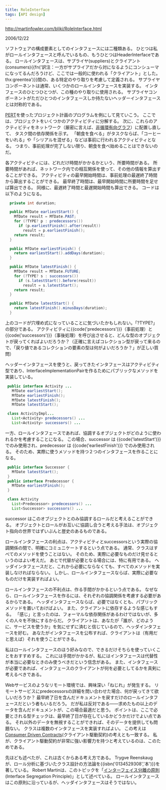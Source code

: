 ```yaml
---
title: RoleInterface
tags: [API design]
---
```


http://martinfowler.com/bliki/RoleInterface.html

2006/12/22



ソフトウェアの構成要素としてのインタフェースには二種類ある。
ひとつは私がロールインタフェースと呼んでいるもの、もうひとつはHeaderInterfaceである。
ロールインタフェースは、サプライヤ(suppliers)とクライアント(consumers){{fn('訳注：一方がサプライアだから対になるようにコンシューマになってるんだろうけど、ここでは一般的に使われる「クライアント」とした。thx:greentea')}}間の、ある特定のやり取りを考慮して定義される。
サプライヤコンポーネントは通常、いくつかのロールインタフェースを実装する。
インタフェースのひとつひとつが、この種のやり取りに使用される。
サプライヤコンポーネントがただひとつのインタフェースしか持たないヘッダーインタフェースとは対称的である。



[PERT](http://en.wikipedia.org/wiki/PERT_Chart)を使ったプロジェクト計画のプログラムを例にして見ていこう。
ここでは、プロジェクトをいくつかのアクティビティに分解する。
次に、これらのアクティビティをネットワーク（厳密に言えば、[非循環有向グラフ](http://en.wikipedia.org/wiki/Directed_acyclic_graph)）に配置し直して、
タスク間の依存関係を示す。
「朝食を食べる」がタスクならば、「コーヒーをいれる」や「シリアルを混ぜる」などは事前に行われるアクティビティとなる。
つまり、事前処理が完了しない限り、朝食を食べ始めることはできないのだ。



各アクティビティには、どれだけ時間がかかるかという、所要時間がある。
所要時間があれば、ネットワーク内での相互関係を使って、その他の情報を算出することができる。
アクティビティの最早開始時間は、事前処理の最遅終了時間から算出することができる。
最早終了時間は、最早開始時間に所要時間を足せば算出できる。
同様に、最遅終了時間と最遅開始時間も算出できる。
コードは以下のようになる。

```java
  private int duration;

  public MfDate earliestStart() {
    MfDate result = MfDate.PAST;
    for (?TYPE? p : predecessors())
      if (p.earliestFinish().after(result))
        result = p.earliestFinish();
    return result;
  }

  public MfDate earliestFinish() {
    return earliestStart().addDays(duration);
  }

  public MfDate latestFinish() {
    MfDate result = MfDate.FUTURE;
    for (?TYPE? s : successors())
      if (s.latestStart().before(result))
        result = s.latestStart();
    return result;
  }

  public MfDate latestStart() {
    return latestFinish().minusDays(duration);
  }
```


上のコードが穴埋め式になっていることに気づいたかもしれない。「?TYPE?」の部分である。
アクティビティに{{code('predecessors')}}（事前処理）と{{code('successors')}}（事後処理）を呼び出させると、どんな型のオブジェクトが戻ってくればよいだろうか？（正確に言えばコレクション型が戻って来るので、「戻り値であるコレクションの要素の型は何がよいだろうか？」が正しい質問）



ヘッダーインタフェースを使うと、戻ってきたインタフェースはアクティビティ型であり、InterfaceImplementationPairを作るためにパブリックなメソッドを実装している。

```java
 public interface Activity ...
   MfDate earliestStart();
   MfDate earliestFinish();
   MfDate latestFinish();
   MfDate latestStart();

 class ActivityImpl...
   List<Activity> predecessors() ...
   List<Activity> successors() ...
```


一方、ロールインタフェースであれば、協調するオブジェクトがどのように使われるかを考慮することになる。
この場合、successor は {{code('latestStart')}} でのみ使用され、predecessor は {{code('earliestFinish')}} でのみ使用される。
そのため、実際に使うメソッドを持つ２つのインタフェースを作ることになる。

```java
 public interface Successor {
   MfDate latestStart();
 }
 public interface Predecessor {
   MfDate earliestFinish();
 }

 class Activity
   List<Predecessor> predecessors() ...
   List<Successor> successors() ...
```


successor はこのオブジェクトとのみ協調するロールだと考えることができる。
オブジェクトとロールがお互いに協調し合うと考える手法は、オブジェクト指向の世界ではずいぶんと歴史のあるものである。



ロールインタフェースの利点は、アクティビティとsuccessorsという実際の協調関係の間で、明確にコミュニケートするという点である。
通常、クラスはすべてのメソッドを使うことはない。
そのため、実際に必要なものだけ見せるというのはよい考えだ。
あとで代替が必要となる場合には、特に有用である。
ヘッダインタフェースだと、これから必要にならなくても、すべてのメソッドを実装しなければならない。
しかし、ロールインタフェースならば、実際に必要なものだけを実装すればよい。



ロールインタフェースの不利点は、作る手間がかかるという点である。
なぜなら、ロールインタフェースを作るには、それぞれの協調関係を考慮する必要があるからである。
ヘッダインタフェースならば、必要ではなくとも、パブリックメソッドを置いておけばよい。
また、クライアントに依存するような感じもする。
「感じ」と言ったのは、フォーマルな依存関係があるわけではないが、多くの人々を不快にするからだ。
クライアントは、あなたが「誰が、どのように、サービスを使うか」を気にせずに済むと信じているので、ヘッダインタフェースを好む。
あなたがインタフェースを公布すれば、クライアントは（有用だと思えば）それを使うことができる。



私はロールインタフェースのほう好みなので、できるだけそちらを使っていくことをおすすめする。
これには手間がかかるが、私にはインタフェースは代替性が本当に必要なときのみ使うべきだという信念がある。
また、インタフェースが必要であれば、インタフェースのクライアントが何を必要としてるかを真剣に考えるべきである。



Webサービスのようなリモート環境では、興味深い「ねじれ」が発生する。
リモートサービスにpredecessorsの詳細を問い合わせた場合、何が戻ってきて欲しいだろうか？
最早終了日を含んだドキュメントを戻すだけのロールインタフェースだという者もいるだろう。
だが私は反対である——求めたもの以上のデータを含んだドキュメントが、この場合最適だと思う。
ポイントは、ここで必要とされる型チェックは、最早終了日が存在しているかどうかだけでよい点である。
それ以外のデータを無視することができれば、そのデータを提供しても問題ない。
クラスは複数のインタフェースを実装すればよい。
この考えは[Consumer Driven Contracts](http://martinfowler.com/articles/consumerDrivenContracts.html)(クライアント駆動契約)の考えとも一致する。
私が、クライアント駆動契約が非常に強い影響力を持つと考えているのは、このためである。



先ほども述べたが、これは古くからある考え方である。
Trygve Reenskaugが、ロール分析に基づいたクラス設計の方法論を{{isbn('0134529308','本')}}を著している。
Robert Martinは、このトピックを「[インターフェイス分離の原則](http://www.objectmentor.com/resources/articles/isp.pdf)(Interface Segregation Principle)」として述べている。
ロールインタフェースはこの原則に沿っているが、ヘッダインタフェースはそうではない。
